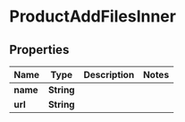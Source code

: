

# ProductAddFilesInner


## Properties

Name | Type | Description | Notes
------------ | ------------- | ------------- | -------------
**name** | **String** |  | 
**url** | **String** |  | 



